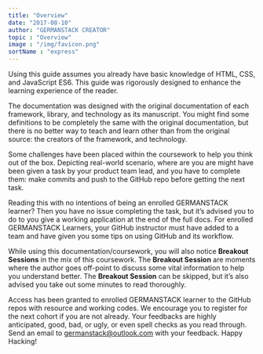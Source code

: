 ```yaml
---
title: "Overview"
date: "2017-08-10"
author: "GERMANSTACK CREATOR"
topic : "Overview"
image : "/img/favicon.png"
sortName : "express"
---
```


<p>Using this guide assumes you already have basic knowledge of HTML, CSS, and JavaScript ES6.
This guide was rigorously designed to enhance the learning experience of the reader. </p>

<p>The documentation was designed with the original documentation of each framework, library,
and technology as its manuscript. You might find some definitions to be completely the same
with the original documentation, but there is no better way to teach and learn other than
from the original source: the creators of the framework, and technology. </p>

<p>Some challenges have been placed within the coursework to help you think out of the box.
Depicting real-world scenario, where are you are might have been given a task by your
product team lead, and you have to complete them: make commits and push to the GitHub repo
before getting the next task. </p>

<p>Reading this with no intentions of being an enrolled GERMANSTACK learner? Then you have no
issue completing the task, but it’s advised you to do to you give a working application at
the end of the full docs. For enrolled GERMANSTACK Learners, your GitHub instructor must
have added to a team and have given you some tips on using GitHub and its workflow. </p>
<p>While using this documentation/coursework, you will also notice <b>Breakout Sessions</b> in the mix
of this coursework. The <b>Breakout Session</b> are moments where the author goes off-point to
discuss some vital information to help you understand better. The <b>Breakout Session</b> can be
skipped, but it’s also advised you take out some minutes to read thoroughly.</p>

<p>Access has been granted to enrolled GERMANSTACK learner to the GitHub repos with resource
and working codes. We encourage you to register for the next cohort if you are not already.
Your feedbacks are highly anticipated, good, bad, or ugly, or even spell checks as you read
through. Send an email to <a href="mailto:germanstack@outlook.com">germanstack@outlook.com</a> with your feedback. Happy Hacking!</p>